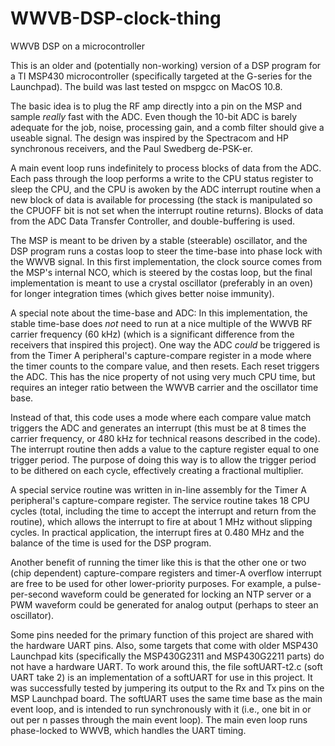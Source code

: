# WWVB-DSP-clock-thing
WWVB DSP on a microcontroller

This is an older and (potentially non-working) version of a DSP program for a TI MSP430 microcontroller (specifically targeted at the G-series for the Launchpad).  The build was last tested on mspgcc on MacOS 10.8.

The basic idea is to plug the RF amp directly into a pin on the MSP and sample *really* fast with the ADC.  Even though the 10-bit ADC is barely adequate for the job, noise, processing gain, and a comb filter should give a useable signal.  The design was inspired by the Spectracom and HP synchronous receivers, and the Paul Swedberg de-PSK-er.

A main event loop runs indefinitely to process blocks of data from the ADC.  Each pass through the loop performs a write to the CPU status register to sleep the CPU, and the CPU is awoken by the ADC interrupt routine when a new block of data is available for processing (the stack is manipulated so the CPUOFF bit is not set when the interrupt routine returns).  Blocks of data from the ADC Data Transfer Controller, and double-buffering is used.

The MSP is  meant to be driven by a stable (steerable) oscillator, and the DSP program runs a costas loop to steer the time-base into phase lock with the WWVB signal.  In this first implementation, the clock source comes from the MSP's internal NCO, which is steered by the costas loop, but the final implementation is meant to use a crystal oscillator (preferably in an oven) for longer integration times (which gives better noise immunity). 

A special note about the time-base and ADC: In this implementation, the stable time-base does *not* need to run at a nice multiple of the WWVB RF carrier frequency (60 kHz) (which is a significant difference from the receivers that inspired this project).  One way the ADC *could* be triggered is from the Timer A peripheral's capture-compare register in a mode where the timer counts to the compare value, and then resets.  Each reset triggers the ADC.  This has the nice property of not using very much CPU time, but requires an integer ratio between the WWVB carrier and the oscillator time base.  

Instead of that, this code uses a mode where each compare value match triggers the ADC and generates an interrupt (this must be at 8 times the carrier frequency, or 480 kHz for technical reasons described in the code).  The interrupt routine then adds a value to the capture register equal to one trigger period.  The purpose of doing this way is to allow the trigger period to be dithered on each cycle, effectively creating a fractional multiplier.

A special service routine was written in in-line assembly for the Timer A peripheral's capture-compare register.  The service routine takes 18 CPU cycles (total, including the time to accept the interrupt and return from the routine), which allows the interrupt to fire at about 1 MHz without slipping cycles.  In practical application, the interrupt fires at 0.480 MHz and the balance of the time is used for the DSP program.

Another benefit of running the timer like this is that the other one or two (chip dependent) capture-compare registers and timer-A overflow interrupt are free to be used for other lower-priority purposes.  For example, a pulse-per-second waveform could be generated for locking an NTP server or a PWM waveform could be generated for analog output (perhaps to steer an oscillator).  

Some pins needed for the primary function of this project are shared with the hardware UART pins. Also, some targets that come with older MSP430 Launchpad kits (specifically the MSP430G2311 and MSP430G2211 parts) do not have a hardware UART.  To work around this, the file softUART-t2.c (soft UART take 2) is an implementation of a softUART for use in this project.  It was successfully tested by jumpering its output to the Rx and Tx pins on the MSP Launchpad board.  The softUART uses the same time base as the main event loop, and is intended to run synchronously with it (i.e., one bit in or out per n passes through the main event loop). The main even loop runs phase-locked to WWVB, which handles the UART timing.
